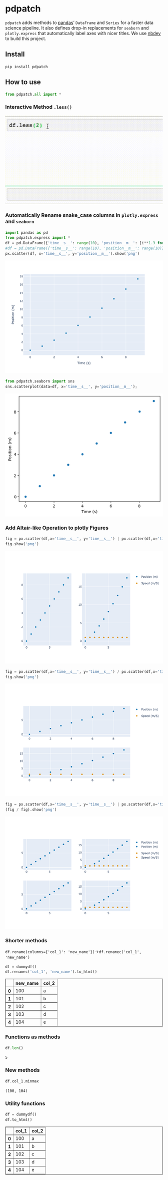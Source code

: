pdpatch
================

<!-- WARNING: THIS FILE WAS AUTOGENERATED! DO NOT EDIT! -->

`pdpatch` adds methods to [pandas](https://pandas.pydata.org/)’
`DataFrame` and `Series` for a faster data science pipeline. It also
defines drop-in replacements for `seaborn` and `plotly.express` that
automatically label axes with nicer titles. We use
[nbdev](https://nbdev.fast.ai/) to build this project.

## Install

`pip install pdpatch`

## How to use

``` python
from pdpatch.all import *
```

### Interactive Method `.less()`

![Alt Text](less15_360.gif)

### Automatically Rename snake_case columns in `plotly.express` and `seaborn`

``` python
import pandas as pd
from pdpatch.express import *
df = pd.DataFrame({'time__s__': range(10), 'position__m__': [i**1.3 for i in range(10)], 'speed__m/s__': 10*[1]})
#df = pd.DataFrame({'time__s__': range(10), 'position__m__': range(10)})
px.scatter(df, x='time__s__', y='position__m__').show('png')
```

![](index_files/figure-gfm/cell-3-output-1.png)

``` python
from pdpatch.seaborn import sns
sns.scatterplot(data=df, x='time__s__', y='position__m__');
```

![](index_files/figure-gfm/cell-4-output-1.png)

### Add Altair-like Operation to plotly Figures

``` python
fig = px.scatter(df,x='time__s__', y='time__s__') | px.scatter(df,x='time__s__', y=['position__m__', 'speed__m/s__'])
fig.show('png')
```

![](index_files/figure-gfm/cell-5-output-1.png)

``` python
fig = px.scatter(df,x='time__s__', y='time__s__') / px.scatter(df,x='time__s__', y=['position__m__', 'speed__m/s__'])
fig.show('png')
```

![](index_files/figure-gfm/cell-6-output-1.png)

``` python
fig = px.scatter(df,x='time__s__', y='time__s__') | px.scatter(df,x='time__s__', y=['position__m__', 'speed__m/s__'])
(fig / fig).show('png')
```

![](index_files/figure-gfm/cell-7-output-1.png)

### Shorter methods

`df.rename(columns={'col_1': 'new_name'})`-\>`df.renamec('col_1', 'new_name')`

``` python
df = dummydf()
df.renamec('col_1', 'new_name').to_html()
```

<table border="1" class="dataframe">
<thead>
<tr style="text-align: right;">
<th>
</th>
<th>
new_name
</th>
<th>
col_2
</th>
</tr>
</thead>
<tbody>
<tr>
<th>
0
</th>
<td>
100
</td>
<td>
a
</td>
</tr>
<tr>
<th>
1
</th>
<td>
101
</td>
<td>
b
</td>
</tr>
<tr>
<th>
2
</th>
<td>
102
</td>
<td>
c
</td>
</tr>
<tr>
<th>
3
</th>
<td>
103
</td>
<td>
d
</td>
</tr>
<tr>
<th>
4
</th>
<td>
104
</td>
<td>
e
</td>
</tr>
</tbody>
</table>

### Functions as methods

``` python
df.len()
```

    5

### New methods

``` python
df.col_1.minmax
```

    (100, 104)

### Utility functions

``` python
df = dummydf()
df.to_html()
```

<table border="1" class="dataframe">
<thead>
<tr style="text-align: right;">
<th>
</th>
<th>
col_1
</th>
<th>
col_2
</th>
</tr>
</thead>
<tbody>
<tr>
<th>
0
</th>
<td>
100
</td>
<td>
a
</td>
</tr>
<tr>
<th>
1
</th>
<td>
101
</td>
<td>
b
</td>
</tr>
<tr>
<th>
2
</th>
<td>
102
</td>
<td>
c
</td>
</tr>
<tr>
<th>
3
</th>
<td>
103
</td>
<td>
d
</td>
</tr>
<tr>
<th>
4
</th>
<td>
104
</td>
<td>
e
</td>
</tr>
</tbody>
</table>
